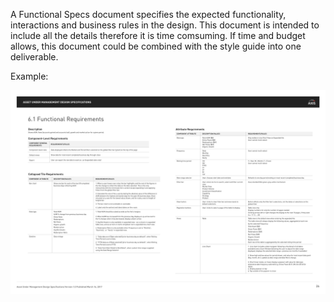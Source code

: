 A Functional Specs document specifies the expected functionality, interactions and business rules in the design. This document is intended to include all the details therefore it is time comsuming. If time and budget allows, this document could be combined with the style guide into one deliverable. 

Example:

![Functional Specs Exmple](/images/functional-specs.png)
